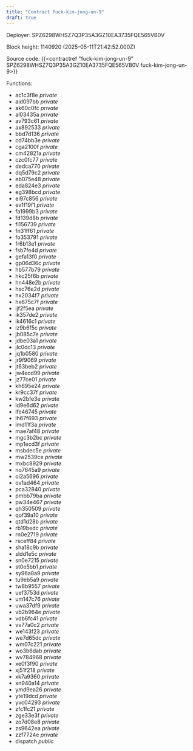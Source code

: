 ```yaml
---
title: "Contract fuck-kim-jong-un-9"
draft: true
---
```

Deployer: SPZ6298WHSZ7Q3P35A3GZ10EA3735FQE565VB0V


 



Block height: 1140920 (2025-05-11T21:42:52.000Z)

Source code: {{<contractref "fuck-kim-jong-un-9" SPZ6298WHSZ7Q3P35A3GZ10EA3735FQE565VB0V fuck-kim-jong-un-9>}}

Functions:

* ac1c3f8e _private_
* aid097bb _private_
* ak60c0fc _private_
* al03435a _private_
* av793c61 _private_
* ax892533 _private_
* bbd7d136 _private_
* cd74bb3e _private_
* cga2100f _private_
* cm42821a _private_
* czc0fc77 _private_
* dedca770 _private_
* dq5d79c2 _private_
* eb075e48 _private_
* eda824e3 _private_
* eg398bcd _private_
* ei97c856 _private_
* ev1f19f1 _private_
* fa1999b3 _private_
* fd139d8b _private_
* fi156739 _private_
* fn31ff61 _private_
* fo353791 _private_
* fr6b13e1 _private_
* fsb7fe4d _private_
* gefa13f0 _private_
* gp06d36c _private_
* hb577b79 _private_
* hkc25f6b _private_
* hn448e2b _private_
* hsc76e2d _private_
* hx2034f7 _private_
* hx675c7f _private_
* ijf2f5ea _private_
* ik357de2 _private_
* ik4616c1 _private_
* iz9b6f5c _private_
* jb085c7e _private_
* jdbe03a1 _private_
* jlc0dc13 _private_
* jq1b0580 _private_
* jr9f9069 _private_
* jt63beb2 _private_
* jw4ecd99 _private_
* jz77ce01 _private_
* kh695e24 _private_
* kr9cc37f _private_
* kw2bfe3e _private_
* ld9e6d62 _private_
* lfe46745 _private_
* lh67f693 _private_
* lmd11f3a _private_
* mae7af48 _private_
* mgc3b2bc _private_
* mp1ecd3f _private_
* msbdec5e _private_
* mw2539ce _private_
* mxbc8929 _private_
* no7645a9 _private_
* oi2a5696 _private_
* ov1ad464 _private_
* pca32840 _private_
* pmbb79ba _private_
* pw34e467 _private_
* qh350509 _private_
* qof39a10 _private_
* qtd1d28b _private_
* rb19bedc _private_
* rn0e2719 _private_
* rsceff84 _private_
* sha18c9b _private_
* sldd1e5c _private_
* sn0e7215 _private_
* st0e5bb1 _private_
* sy96a8a9 _private_
* tu9eb5a9 _private_
* tw8b9557 _private_
* uef3753d _private_
* um147c76 _private_
* uwa37df9 _private_
* vb2b964e _private_
* vdb6fc41 _private_
* vv77a0c2 _private_
* we143f23 _private_
* we7d65dc _private_
* wm07c221 _private_
* wo3b6dab _private_
* wv784968 _private_
* xe0f3f90 _private_
* xj51f218 _private_
* xk7a9360 _private_
* xn940a14 _private_
* ymd9ea26 _private_
* yte19dcd _private_
* yvc04293 _private_
* zfc1fc21 _private_
* zge33e3f _private_
* zo7d08e8 _private_
* zs9642ea _private_
* zzf7724e _private_
* dispatch _public_
